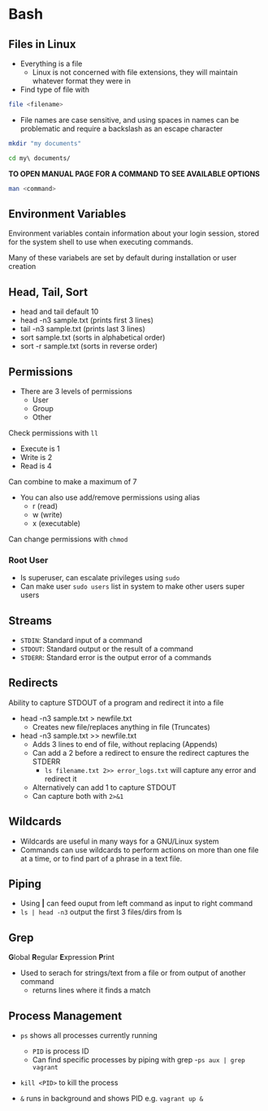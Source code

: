 # Bash

## Files in Linux

- Everything is a file
	- Linux is not concerned with file extensions, they will maintain whatever format they were in
- Find type of file with
```bash
file <filename>
```
- File names are case sensitive, and using spaces in names can be problematic and require a backslash as an escape character
```bash
mkdir "my documents"

cd my\ documents/
```

**TO OPEN MANUAL PAGE FOR A COMMAND TO SEE AVAILABLE OPTIONS**
```bash
man <command>
```

## Environment Variables

Environment variables contain information about your login session, stored for the system shell to use when executing commands.

Many of these variabels are set by default during installation or user creation

## Head, Tail, Sort

- head and tail default 10
- head -n3 sample.txt (prints first 3 lines)
- tail -n3 sample.txt (prints last 3 lines)
- sort sample.txt (sorts in alphabetical order)
- sort -r sample.txt (sorts in reverse order)


## Permissions

- There are 3 levels of permissions
	- User
	- Group
	- Other

Check permissions with ``ll``

- Execute is 1
- Write is 2
- Read is 4

Can combine to make a maximum of 7
- You can also use add/remove permissions using alias
	- r (read)
	- w (write)
	- x (executable)

Can change permissions with ``chmod``

### Root User

- Is superuser, can escalate privileges using ``sudo``
- Can make user ``sudo users`` list in system to make other users super users


## Streams

- ``STDIN``: Standard input of a command
- ``STDOUT``: Standard output or the result of a command
- ``STDERR``: Standard error is the output error of a commands


## Redirects

Ability to capture STDOUT of a program and redirect it into a file

- head -n3 sample.txt > newfile.txt
	- Creates new file/replaces anything in file (Truncates)
- head -n3 sample.txt >> newfile.txt
	- Adds 3 lines to end of file, without replacing (Appends)
	- Can add a 2 before a redirect to ensure the redirect captures the STDERR
		- ``ls filename.txt 2>> error_logs.txt`` will capture any error and redirect it
	- Alternatively can add 1 to capture STDOUT
	- Can capture both with ``2>&1``

## Wildcards

- Wildcards are useful in many ways for a GNU/Linux system
- Commands can use wildcards to perform actions on more than one file at a time, or to find part of a phrase in a text file.



## Piping

- Using **|** can feed ouput from left command as input to right command
- ``ls | head -n3`` output the first 3 files/dirs from ls


## Grep

**G**lobal **R**egular **E**xpression **P**rint

- Used to serach for strings/text from a file or from output of another command
	- returns lines where it finds a match


## Process Management

- ``ps`` shows all processes currently running
	- ``PID`` is process ID
	- Can find specific processes by piping with grep
		-``ps aux | grep vagrant``
- ``kill <PID>`` to kill the process

- ``&`` runs in background and shows PID e.g. ``vagrant up &``

